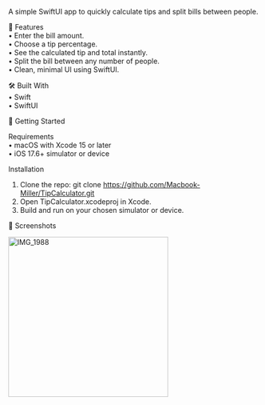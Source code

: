 A simple SwiftUI app to quickly calculate tips and split bills between people.

📱 Features  
	•	Enter the bill amount.  
	•	Choose a tip percentage.  
	•	See the calculated tip and total instantly.  
	•	Split the bill between any number of people.  
	•	Clean, minimal UI using SwiftUI.  
  
🛠 Built With  
	•	Swift  
	•	SwiftUI  
  
🚀 Getting Started  
  
Requirements  
	•	macOS with Xcode 15 or later  
	•	iOS 17.6+ simulator or device  
  
Installation  
  1.	Clone the repo: git clone https://github.com/Macbook-Miller/TipCalculator.git  
  2.	Open TipCalculator.xcodeproj in Xcode.  
  3.	Build and run on your chosen simulator or device.  
  
📸 Screenshots  
  
<img width="320" alt="IMG_1988" src="https://github.com/user-attachments/assets/fcd14e73-a561-4b4c-9e1e-a5bdb8292ce0" />
